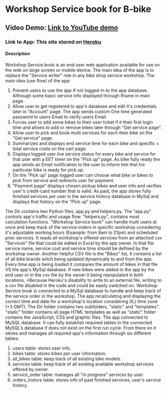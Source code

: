 # Workshop Service book for B-bike

## Video Demo:  [Link to YouTube demo](https://video.com/)

### Link to App:  This site stored on [Heroku](https://final-project-dany.herokuapp.com/)

#### Description

Workshop Service book is an end user web application available for use on the web on large screen or mobile device.
The main idea of the app is to replace the "Service writer" role in any bike shop service workshop.
The main idea (use flow) of the app:

1. Prevent users to use the app if not logged-in to the app database. Although some basic service info displayed through Iframe in main page.
2. Allow user to get registered to app's database and edit it's credentials later in "Account" page. The app sends custom One time generated password to users Email to verify users Email.
3. Forces user to add some bikes to their user ticket if it their first login time and allows to add or remove bikes later through "Get service page".
4. Allow user to pick and book multi services for each their bike on the "Get service" page.
5. Summarizes and displays end service time for each bike and specific + total service costs on the cart page.
6. Displays logged user live service status for every bike and service for that user with a EET timer on the "Pick up" page. As bike fully ready the app sends an Email notification to the user to inform him that his particular bike is ready for pick up.
7. On the "Pick up" page logged user can choose what bike or bikes to pick from service and redirects user for payment.
8. "Payment page" displays chosen pickup bikes and user info and verifies user's credit-card number that is valid. As paid, the app stores fully finished services per user in the service history database in MySql and displays that history on the "Pick up" page.

The Dir contains two Python files, app.py and helpers.py. The "app.py" controls app's traffic and usage flow. "helpers.py", contains most calculation functions.
"Workshop Service book" can handle multi users at once and keep track of the service orders in specific workshop considering it's adjustable working hours (Example: from 9am to 21pm) and scheduled prior services. It reads all workshop's offered services from an attached csv "Services" file that could be edited in Excel by the app owner. In that file service name, service cost and service time should be defined by the workshop owner.
Another helpful CSV file is the "Bikes" list, it contains a list of all bike brands witch being updated dynamically to and from the app. Every time app is being loaded it compares the amount of bikes in that file VS the app's MySql database. If new bikes were added in the app by the end user or in the csv file by the owner it being repopulated in both locations. *Because Heroku's disability to write to an external file, writing to a csv file disabled in the code and could be easily switched on.
Workshop Service book is connected to a MySql database to handle and keep track of the service order in the workshop. The app recalculating and displaying the correct time and date for a workshop's location considering (IL) time zone (+3 GMT).
The Dir folder contains two subfolders, "static" and "templates". "static" folder contains all page HTML templates as well as "static" folder contains the JavaScript, CSS and graphic files.
The app connected to MySQL database. It can fully establish required tables in the connected MySQL’s database if does not exist on the first run cycle. From there on it stores and manages all required app's information through six different tables:

1. users table: stores user info.
2. bikes table: stores bikes per user information.
3. all_bikes table: keep track of all existing bike models.
4. services table: keep track of all existing available workshop services offered by owner.
5. service_order table: manages all "in progress" services by user.
6. orders_histors table: stores info of past finished services, user's service history.

